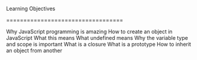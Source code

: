 Learning Objectives

==================================

Why JavaScript programming is amazing
How to create an object in JavaScript
What this means
What undefined means
Why the variable type and scope is important
What is a closure
What is a prototype
How to inherit an object from another
